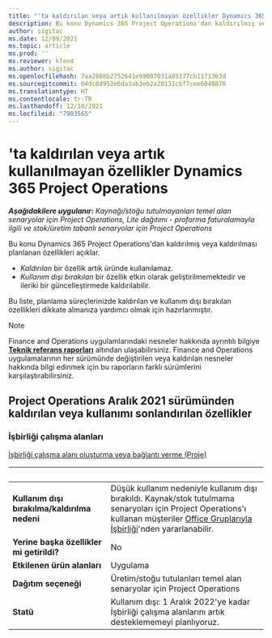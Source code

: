 ```yaml
---
title: "'ta kaldırılan veya artık kullanılmayan özellikler Dynamics 365 Project Operations"
description: Bu konu Dynamics 365 Project Operations'dan kaldırılmış veya kaldırılması planlanan özellikleri açıklar.
author: sigitac
ms.date: 12/09/2021
ms.topic: article
ms.prod: ''
ms.reviewer: kfend
ms.author: sigitac
ms.openlocfilehash: 7aa2888b2752641e99087031a85177cb1171363d
ms.sourcegitcommit: 04dc8d952e6da3ab3eb2a20131c6f7cee6040876
ms.translationtype: HT
ms.contentlocale: tr-TR
ms.lasthandoff: 12/10/2021
ms.locfileid: "7903565"
---
```

# <a name="removed-or-deprecated-features-in-dynamics-365-project-operations"></a>'ta kaldırılan veya artık kullanılmayan özellikler Dynamics 365 Project Operations

_**Aşağıdakilere uygulanır:** Kaynağı/stoğu tutulmayanları temel alan senaryolar için Project Operations, Lite dağıtımı - proforma faturalamayla ilgili ve stok/üretim tabanlı senaryolar için Project Operations_

Bu konu Dynamics 365 Project Operations'dan kaldırılmış veya kaldırılması planlanan özellikleri açıklar.

- *Kaldırılan* bir özellik artık üründe kullanılamaz.
- *Kullanım dışı bırakılan* bir özellik etkin olarak geliştirilmemektedir ve ileriki bir güncelleştirmede kaldırılabilir.

Bu liste, planlama süreçlerinizde kaldırılan ve kullanım dışı bırakılan özellikleri dikkate almanıza yardımcı olmak için hazırlanmıştır.

> [!NOTE]
> Finance and Operations uygulamlarındaki nesneler hakkında ayrıntılı bilgiye [**Teknik referans raporları**](/dynamics/s-e/global/axtechrefrep_61) altından ulaşabilirsiniz. Finance and Operations uygulamalarının her sürümünde değiştirilen veya kaldırılan nesneler hakkında bilgi edinmek için bu raporların farklı sürümlerini karşılaştırabilirsiniz.

## <a name="features-removed-or-deprecated-in-the-project-operations-december-2021-release"></a>Project Operations Aralık 2021 sürümünden kaldırılan veya kullanımı sonlandırılan özellikler

### <a name="collaboration-workspaces"></a>İşbirliği çalışma alanları

[İşbirliği çalışma alanı oluşturma veya bağlantı verme (Proje)](/dynamicsax-2012/appuser-itpro/create-or-link-to-a-collaboration-workspace-project)

| &nbsp; | &nbsp; |
|--------|--------|
| **Kullanım dışı bırakılma/kaldırılma nedeni** | Düşük kullanım nedeniyle kullanım dışı bırakıldı. Kaynak/stok tutulmama senaryoları için Project Operations'ı kullanan müşteriler [Office Gruplarıyla İşbirliği](../project-management/collaboration-groups.md)'nden yararlanabilir. |
| **Yerine başka özellikler mi getirildi?** | No |
| **Etkilenen ürün alanları** | Uygulama  |
| **Dağıtım seçeneği** | Üretim/stoğu tutulanları temel alan senaryolar için Project Operations |
| **Statü** | Kullanım dışı: 1 Aralık 2022'ye kadar İşbirliği çalışma alanlarını artık desteklememeyi planlıyoruz. |
